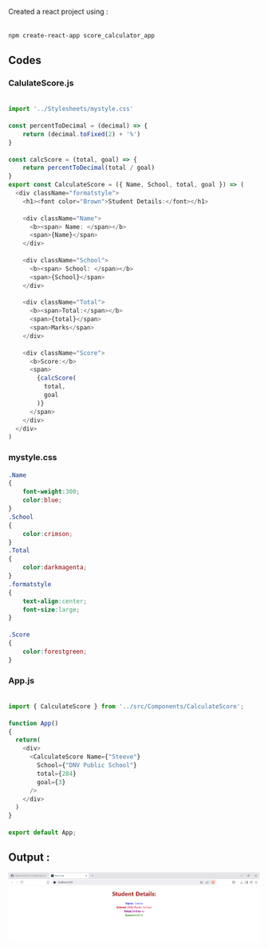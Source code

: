 Created a react project using :

```bash

npm create-react-app score_calculator_app

```

## Codes 

### CalulateScore.js

```js

import '../Stylesheets/mystyle.css'

const percentToDecimal = (decimal) => {
    return (decimal.toFixed(2) + '%')
}

const calcScore = (total, goal) => {
    return percentToDecimal(total / goal)
}
export const CalculateScore = ({ Name, School, total, goal }) => (
  <div className="formatstyle">
    <h1><font color="Brown">Student Details:</font></h1>
    
    <div className="Name">
      <b><span> Name: </span></b>
      <span>{Name}</span>
    </div>
    
    <div className="School">
      <b><span> School: </span></b>
      <span>{School}</span>
    </div>
    
    <div className="Total">
      <b><span>Total:</span></b>
      <span>{total}</span>
      <span>Marks</span>
    </div>
    
    <div className="Score">
      <b>Score:</b>
      <span>
        {calcScore(
          total,
          goal
        )}
      </span>
    </div>
  </div>
)

```

### mystyle.css

```css
.Name
{
    font-weight:300;
    color:blue;
}
.School
{
    color:crimson;
}
.Total
{
    color:darkmagenta;
}
.formatstyle
{
    text-align:center;
    font-size:large;
}

.Score
{
    color:forestgreen;
}

```

### App.js

```js

import { CalculateScore } from '../src/Components/CalculateScore';

function App() 
{
  return(
    <div>
      <CalculateScore Name={"Steeve"}
        School={"DNV Public School"}
        total={284}
        goal={3}
      />
    </div>
  )
}

export default App;


```

## Output :

![output](https://github.com/SudipSarkar1193/Digital-Nurture-4.0-JavaFSE/blob/main/Week6_React/3.%20ReactJS-HOL/score_calculator_app/Output_Screenshot/OUTPUT.png?raw=true)